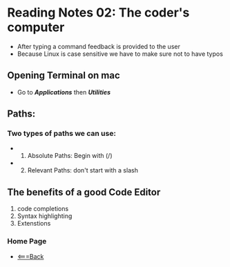 # Reading Notes 02: The coder's computer
- After typing a command feedback is provided to the user
-  Because Linux is case sensitive we have to make sure not to have typos

## Opening Terminal on mac
- Go to ***Applications*** then ***Utilities***

## Paths: 
### Two types of paths we can use:
- 1. Absolute Paths: Begin with (/)
- 2. Relevant Paths: don't start with a slash

## The benefits of a good Code Editor
1. code completions
2. Syntax highlighting
3. Extenstions

### Home Page
- [<===Back](https://denekm.github.io/reading-notes/)
